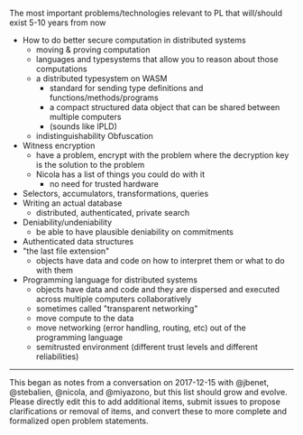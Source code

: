 The most important problems/technologies relevant to PL that will/should exist 5-10 years from now

- How to do better secure computation in distributed systems
	- moving & proving computation
	- languages and typesystems that allow you to reason about those computations
	- a distributed typesystem on WASM
		- standard for sending type definitions and functions/methods/programs
		- a compact structured data object that can be shared between multiple computers
		- (sounds like IPLD)
	- indistinguishability Obfuscation
- Witness encryption
	- have a problem, encrypt with the problem where the decryption key is the solution to the problem
	- Nicola has a list of things you could do with it
		- no need for trusted hardware
- Selectors, accumulators, transformations, queries
- Writing an actual database
	- distributed, authenticated, private search
- Deniability/undeniability
	- be able to have plausible deniability on commitments
- Authenticated data structures
- "the last file extension"
	- objects have data and code on how to interpret them or what to do with them
- Programming language for distributed systems
	- objects have data and code and they are dispersed and executed across multiple computers collaboratively
	- sometimes called "transparent networking"
	- move compute to the data
	- move networking (error handling, routing, etc) out of the programming language
	- semitrusted environment (different trust levels and different reliabilities)


--- 
This began as notes from a conversation on 2017-12-15 with @jbenet, @stebalien, @nicola, and @miyazono, but this list should grow and evolve. Please directly edit this to add additional items, submit issues to propose clarifications or removal of items, and convert these to more complete and formalized open problem statements.

